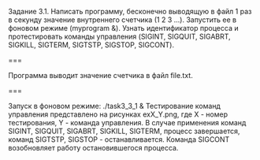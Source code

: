 Задание 3.1. Написать программу, бесконечно
выводящую в файл 1 раз в секунду значение внутреннего
счетчика (1 2 3 ...). Запустить ее в фоновом режиме
(myprogram &). Узнать идентификатор процесса и
протестировать команды управления (SIGINT, SIGQUIT,
SIGABRT, SIGKILL, SIGTERM, SIGTSTP, SIGSTOP, SIGCONT).

===

Программа выводит значение счетчика в файл file.txt.

===

Запуск в фоновом режиме: ./task3_3_1 &
Тестирование команд управления представлено на рисунках exX_Y.png, где Х - номер тестирования, Y - команда управления.
В случае применения команд SIGINT, SIGQUIT, SIGABRT, SIGKILL, SIGTERM, процесс завершается, команд SIGTSTP, SIGSTOP - останавливается. Команда SIGCONT возобновляет работу остановившегося процесса.
